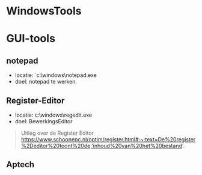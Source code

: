 # WindowsTools
# GUI-tools
## notepad
- locatie: `c:\windows\notepad.exe
- doel: notepad te werken.

## Register-Editor
- locatie:   c:\windows\regedit.exe
- doel: BewerkingsEditor

> Uitleg over de Register Editor
https://www.schoonepc.nl/optim/register.html#:~:text=De%20register%2Deditor%20toont%20de,'inhoud%20van%20het%20bestand'.

## Aptech
